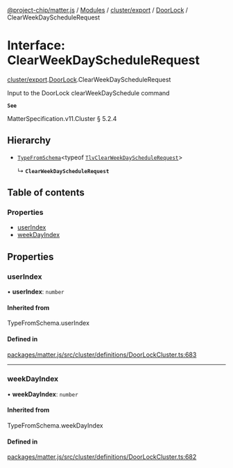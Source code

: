 [@project-chip/matter.js](../README.md) / [Modules](../modules.md) / [cluster/export](../modules/cluster_export.md) / [DoorLock](../modules/cluster_export.DoorLock.md) / ClearWeekDayScheduleRequest

# Interface: ClearWeekDayScheduleRequest

[cluster/export](../modules/cluster_export.md).[DoorLock](../modules/cluster_export.DoorLock.md).ClearWeekDayScheduleRequest

Input to the DoorLock clearWeekDaySchedule command

**`See`**

MatterSpecification.v11.Cluster § 5.2.4

## Hierarchy

- [`TypeFromSchema`](../modules/tlv_export.md#typefromschema)\<typeof [`TlvClearWeekDayScheduleRequest`](../modules/cluster_export.DoorLock.md#tlvclearweekdayschedulerequest)\>

  ↳ **`ClearWeekDayScheduleRequest`**

## Table of contents

### Properties

- [userIndex](cluster_export.DoorLock.ClearWeekDayScheduleRequest.md#userindex)
- [weekDayIndex](cluster_export.DoorLock.ClearWeekDayScheduleRequest.md#weekdayindex)

## Properties

### userIndex

• **userIndex**: `number`

#### Inherited from

TypeFromSchema.userIndex

#### Defined in

[packages/matter.js/src/cluster/definitions/DoorLockCluster.ts:683](https://github.com/project-chip/matter.js/blob/0c058ae17fdba4c0b89b8b13c309011d51782299/packages/matter.js/src/cluster/definitions/DoorLockCluster.ts#L683)

___

### weekDayIndex

• **weekDayIndex**: `number`

#### Inherited from

TypeFromSchema.weekDayIndex

#### Defined in

[packages/matter.js/src/cluster/definitions/DoorLockCluster.ts:682](https://github.com/project-chip/matter.js/blob/0c058ae17fdba4c0b89b8b13c309011d51782299/packages/matter.js/src/cluster/definitions/DoorLockCluster.ts#L682)
